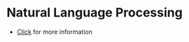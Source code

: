 #  Natural Language Processing
- [Click](https://towardsdatascience.com/how-to-get-started-in-nlp-6a62aa4eaeff) for more information 
